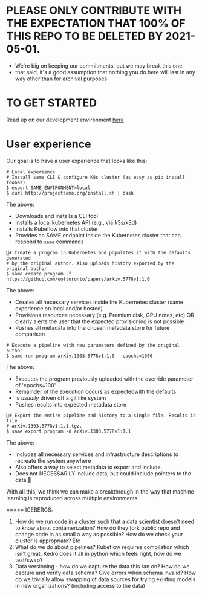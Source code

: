 # PLEASE ONLY CONTRIBUTE WITH THE EXPECTATION THAT 100% OF THIS REPO TO BE DELETED BY 2021-05-01.
- We're big on keeping our commitments, but we may break this one
- that said, it's a good assumption that nothing you do here will last in any way other than for archival purposes

# TO GET STARTED
Read up on our development environment [here](docs/development/setup-development-environment.md) 

# User experience
Our goal is to have a user experience that looks like this:
```
# Local experience
# Install same CLI & configure K8s cluster (as easy as pip install foobaz)
$ export SAME_ENVIRONMENT=local
$ curl http://projectsame.org/install.sh | bash
```
The above:
- Downloads and installs a CLI tool
- Installs a local kubernetes API (e.g., via k3s/k3d)
- Installs Kubeflow into that cluster
- Provides an SAME endpoint inside the Kubernetes cluster that can respond to `same` commands

```
# Create a program in Kubernetes and populates it with the defaults generated
# by the original author. Also uploads history exported by the original author
$ same create program -f https://github.com/uoftoronto/papers/arXiv.5778v1:1.0
```
The above:
- Creates all necessary services inside the Kubernetes cluster (same experience on local and/or hosted)
- Provisions resources necessary (e.g. Premium disk, GPU notes, etc) OR clearly alerts the user that the expected provisioning is not possible
- Pushes all metadata into the chosen metadata store for future comparison 

```
# Execute a pipeline with new parameters defined by the original author
$ same run program arXiv.1303.5778v1:1.0 --epochs=1000
```
The above: 
- Executes the program previously uploaded with the override parameter of 'epochs=100'
- Remainder of the execution occurs as expectedwith the defaults
- Is _usually_ driven off a git like system
- Pushes results into expected metadata store

```
# Export the entire pipeline and history to a single file. Results in file 
# arXiv.1303.5778v1:1.1.tgz.
$ same export program -n arXiv.1303.5778v1:1.1
```
The above:
- Includes all necessary services and infrastructure descriptions to recreate the system anywhere
- Also offers a way to select metadata to export and include
- Does not NECESSARILY include data, but could include pointers to the data


With all this, we think we can make a breakthrough in the way that machine learning is reproduced across multiple environments.


=====
ICEBERGS:
1. How do we run code in a cluster such that a data scientist doesn't need to know about containerization? How do they fork public repo and change code in as small a way as possible? How do we check your cluster is appropriate? Etc
2. What do we do about pipelines? Kubeflow requires compilation which isn't great. Kedro does it all in python which feels right, how do we test/swap?
3. Data versioning - how do we capture the data this ran on? How do we capture and verify data schema? Give errors when schema invalid? How do we trivially allow swapping of data sources for trying existing models in new organizations? (including access to the data)

